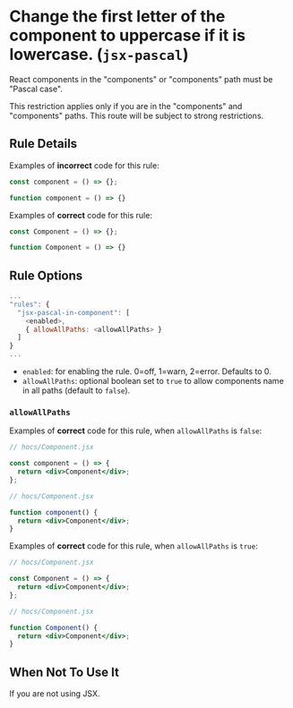 # Change the first letter of the component to uppercase if it is lowercase. (`jsx-pascal`)

React components in the "components" or "components" path must be "Pascal case".

This restriction applies only if you are in the "components" and "components" paths. This route will be subject to strong restrictions.

## Rule Details

Examples of **incorrect** code for this rule:

```jsx
const component = () => {};
```

```jsx
function component = () => {}
```

Examples of **correct** code for this rule:

```jsx
const Component = () => {};
```

```jsx
function Component = () => {}
```

## Rule Options

```js
...
"rules": {
  "jsx-pascal-in-component": [
    <enabled>,
    { allowAllPaths: <allowAllPaths> }
  ]
}
...


```

- `enabled`: for enabling the rule. 0=off, 1=warn, 2=error. Defaults to 0.
- `allowAllPaths`: optional boolean set to `true` to allow components name in all paths (default to `false`).

### `allowAllPaths`

Examples of **correct** code for this rule, when `allowAllPaths` is `false`:

```jsx
// hocs/Component.jsx

const component = () => {
  return <div>Component</div>;
};
```

```jsx
// hocs/Component.jsx

function component() {
  return <div>Component</div>;
}
```

Examples of **correct** code for this rule, when `allowAllPaths` is `true`:

```jsx
// hocs/Component.jsx

const Component = () => {
  return <div>Component</div>;
};
```

```jsx
// hocs/Component.jsx

function Component() {
  return <div>Component</div>;
}
```

## When Not To Use It

If you are not using JSX.
